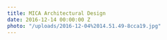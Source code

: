 ```yaml
---
title: MICA Architectural Design
date: 2016-12-14 00:00:00 Z
photo: "/uploads/2016-12-04%2014.51.49-8cca19.jpg"
---
```


